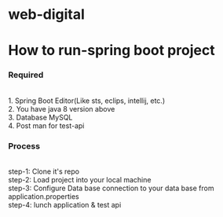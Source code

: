 # web-digital
# How to run-spring boot project
<h3>Required</h3> <br>
        1. Spring Boot Editor(Like sts, eclips, intellij, etc.)<br>
        2. You have java 8 version above<br>
        3. Database MySQL<br>
        4. Post man for test-api<br>
    
 <h3>Process</h3> <br>     
step-1: Clone it's repo<br>
step-2: Load project into your local machine<br>
step-3: Configure Data base connection to your data base from application.properties<br>
step-4: lunch application & test api<br>

